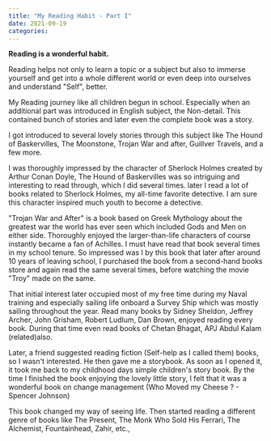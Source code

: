 ```yaml
---
title: "My Reading Habit - Part I"
date: 2021-09-19
categories:
---
```


**Reading is a wonderful habit.**

Reading helps not only to learn a topic or a subject but also to immerse yourself and get into a whole different world or even deep into ourselves and understand "Self", better.

My Reading journey like all children begun in school. Especially when an additional part was introduced in English subject, the Non-detail. This contained bunch of stories and later even the complete book was a story.

I got introduced to several lovely stories through this subject like The Hound of Baskervilles, The Moonstone, Trojan War and after, Guillver Travels, and a few more. 

I was thoroughly impressed by the character of Sherlock Holmes created by Arthur Conan Doyle, The Hound of Baskervilles was so intriguing and interesting to read through, which I did several times. later I read a lot of books related to Sherlock Holmes, my all-time favorite detective. I am sure this character inspired much youth to become a detective.

"Trojan War and After" is a book based on Greek Mythology about the greatest war the world has ever seen which included Gods and Men on either side. Thoroughly enjoyed the larger-than-life characters of course instantly became a fan of Achilles. I must have read that book several times in my school tenure. So impressed was I by this book that later after around 10 years of leaving school, I purchased the book from a second-hand books store and again read the same several times, before watching the movie "Troy" made on the same.

That initial interest later occupied most of my free time during my Naval training and especially sailing life onboard a Survey Ship which was mostly sailing throughout the year. Read many books by Sidney Sheldon, Jeffrey Archer, John Grisham, Robert Ludlum, Dan Brown, enjoyed reading every book. During that time even read books of Chetan Bhagat, APJ Abdul Kalam (related)also. 

Later, a friend suggested reading fiction (Self-help as I called them) books, so I wasn't interested. He then gave me a storybook. As soon as I opened it, it took me back to my childhood days simple children's story book. By the time I finished the book enjoying the lovely little story, I felt that it was a wonderful book on change management (Who Moved my Cheese ? - Spencer Johnson)

This book changed my way of seeing life. Then started reading a different genre of books like The Present, The Monk Who Sold His Ferrari, The Alchemist, Fountainhead, Zahir, etc.,

